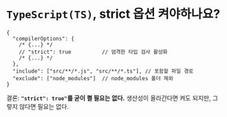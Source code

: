 # `TypeScript(TS)`, strict 옵션 켜야하나요?

```
{
  "compilerOptions": {
    /* {...} */
    // "strict": true          // 엄격한 타입 검사 활성화
    /* {...} */
  },
  "include": ["src/**/*.js", "src/**/*.ts"], // 포함할 파일 경로
  "exclude": ["node_modules"]  // node_modules 폴더 제외
}
```

결론: **`"strict": true"`를 굳이 켤 필요는 없다.**
생산성이 올라간다면 켜도 되지만, 그렇지 않다면 필요는 없다.

